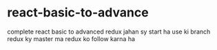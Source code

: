 # react-basic-to-advance
complete react basic to advanced
redux jahan sy start ha use ki branch redux ky master ma redux ko follow karna ha
